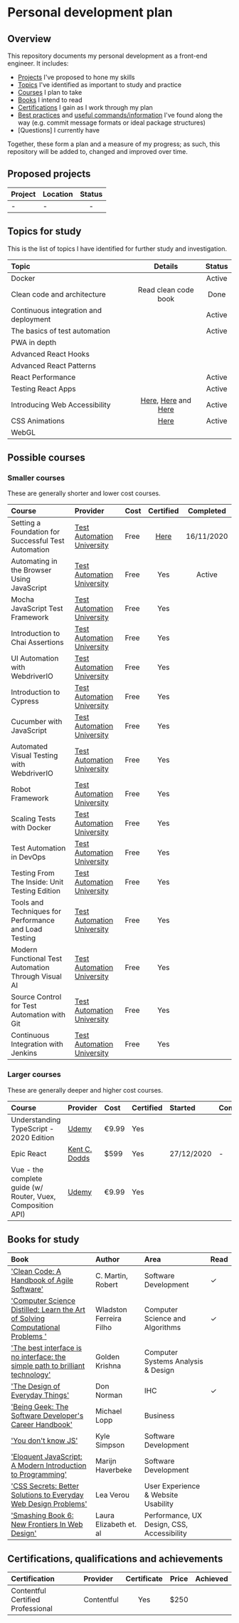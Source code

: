 # Personal development plan
## Overview
This repository documents my personal development as a front-end engineer. It includes:
* [Projects](#proposed-projects) I've proposed to hone my skills
* [Topics](#topics-for-study) I've identified as important to study and practice
* [Courses](#possible-courses) I plan to take
* [Books](#books-for-study) I intend to read
* [Certifications](#certifications-qualifications-and-achievements) I gain as I work through my plan
* [Best practices]() and [useful commands/information]() I've found along the way (e.g. commit message formats or ideal package structures)
* [Questions] I currently have

Together, these form a plan and a measure of my progress; as such, this repository will be added to, changed and 
improved over time.
## Proposed projects

| Project | Location | Status |
| :------ | :------- | :----: |
| - | - | - |


## Topics for study
This is the list of topics I have identified for further study and investigation.

| Topic              | Details | Status |
| :----------------- | :-----: | :----: |
| Docker |  | Active |
| Clean code and architecture | Read clean code book | Done |
| Continuous integration and deployment | | Active |
| The basics of test automation | | Active |
| PWA in depth |
| Advanced React Hooks |
| Advanced React Patterns |
| React Performance | | Active |
| Testing React Apps | | Active |
| Introducing Web Accessibility | [Here](https://www.w3.org/WAI/gettingstarted/Overview), [Here](https://www.edx.org/course/html5-coding-essentials-and-best-practices) and [Here](https://www.w3.org/standards/webdesign/accessibility) | Active | 
| CSS Animations | [Here](https://github.com/anakarinamorales/personal-development-plan/tree/main/Animations/CSS%20Buttons) | Active |
| WebGL |

## Possible courses

### Smaller courses
These are generally shorter and lower cost courses.

| Course | Provider | Cost | Certified | Completed |
| :----- | :------- | :--- | :-------: | :-------: |
| Setting a Foundation for Successful Test Automation | [Test Automation University](https://testautomationu.applitools.com/learningpaths.html?id=web-ui-javascript-path) | Free | [Here](https://testautomationu.applitools.com/certificate/?id=8db56236) | 16/11/2020 |
| Automating in the Browser Using JavaScript | [Test Automation University](https://testautomationu.applitools.com/learningpaths.html?id=web-ui-javascript-path) | Free | Yes | Active |
| Mocha JavaScript Test Framework | [Test Automation University](https://testautomationu.applitools.com/learningpaths.html?id=web-ui-javascript-path) | Free | Yes |   |
| Introduction to Chai Assertions  | [Test Automation University](https://testautomationu.applitools.com/learningpaths.html?id=web-ui-javascript-path) | Free | Yes |   |
| UI Automation with WebdriverIO  | [Test Automation University](https://testautomationu.applitools.com/learningpaths.html?id=web-ui-javascript-path) | Free | Yes |  |
| Introduction to Cypress | [Test Automation University](https://testautomationu.applitools.com/learningpaths.html?id=web-ui-javascript-path) | Free | Yes |  |
| Cucumber with JavaScript | [Test Automation University](https://testautomationu.applitools.com/learningpaths.html?id=web-ui-javascript-path) | Free | Yes |  |
| Automated Visual Testing with WebdriverIO | [Test Automation University](https://testautomationu.applitools.com/learningpaths.html?id=web-ui-javascript-path) | Free | Yes |  |
| Robot Framework | [Test Automation University](https://testautomationu.applitools.com/learningpaths.html?id=web-ui-javascript-path) | Free | Yes |  |
| Scaling Tests with Docker | [Test Automation University](https://testautomationu.applitools.com/learningpaths.html?id=web-ui-javascript-path) | Free | Yes |  |
| Test Automation in DevOps | [Test Automation University](https://testautomationu.applitools.com/learningpaths.html?id=web-ui-javascript-path) | Free | Yes |  |
| Testing From The Inside: Unit Testing Edition | [Test Automation University](https://testautomationu.applitools.com/learningpaths.html?id=web-ui-javascript-path) | Free | Yes |  |
| Tools and Techniques for Performance and Load Testing | [Test Automation University](https://testautomationu.applitools.com/learningpaths.html?id=web-ui-javascript-path) | Free | Yes |  |
| Modern Functional Test Automation Through Visual AI | [Test Automation University](https://testautomationu.applitools.com/learningpaths.html?id=web-ui-javascript-path) | Free | Yes |  |
| Source Control for Test Automation with Git | [Test Automation University](https://testautomationu.applitools.com/learningpaths.html?id=web-ui-javascript-path) | Free | Yes |  |
| Continuous Integration with Jenkins | [Test Automation University](https://testautomationu.applitools.com/learningpaths.html?id=web-ui-javascript-path) | Free | Yes |  |

 
 ### Larger courses
 These are generally deeper and higher cost courses.
 
| Course | Provider | Cost | Certified | Started | Completed |
| :----- | :------- | :-------- | :-------- | :------ | :-------- |
| Understanding TypeScript - 2020 Edition | [Udemy](https://www.udemy.com/course/understanding-typescript/) | €9.99 | Yes |
| Epic React | [Kent C. Dodds](https://epicreact.dev/) | $599 | Yes | 27/12/2020 | - |
| Vue - the complete guide  (w/ Router, Vuex, Composition API) | [Udemy](https://www.udemy.com/course/vuejs-2-the-complete-guide/) | €9.99 | Yes |

## Books for study

| Book | Author | Area | Read |
| :--- | :----- | :--- | :--- |
| ['Clean Code: A Handbook of Agile Software'](https://www.amazon.nl/Clean-Code-Handbook-Software-Craftsmanship/dp/0132350882/ref=sr_1_1?__mk_nl_NL=%C3%85M%C3%85%C5%BD%C3%95%C3%91&dchild=1&keywords=clean+code&qid=1607035779&sr=8-1) |  C. Martin, Robert  | Software Development | ✓ |
| ['Computer Science Distilled: Learn the Art of Solving Computational Problems '](https://www.amazon.com/Computer-Science-Distilled-Computational-Problems/dp/0997316020) | Wladston Ferreira Filho | Computer Science and Algorithms | ✓ |
| ['The best interface is no interface: the simple path to brilliant technology'](https://www.amazon.nl/best-interface-simple-brilliant-technology/dp/0133890333/ref=sr_1_1?__mk_nl_NL=%C3%85M%C3%85%C5%BD%C3%95%C3%91&dchild=1&keywords=The+Best+Interface+Is+No+Interface%3A+The+simple+path+to+brilliant+technology+%28Voices+That+Matter%29&qid=1607034541&sr=8-1) | Golden Krishna | Computer Systems Analysis & Design |
| ['The Design of Everyday Things'](https://www.amazon.nl/Design-Everyday-Things-Don-Norman/dp/0465050654/ref=sr_1_1?__mk_nl_NL=%C3%85M%C3%85%C5%BD%C3%95%C3%91&dchild=1&keywords=design+of+everyday+things&qid=1607034758&sr=8-1) |  Don Norman | IHC | ✓ |
| ['Being Geek: The Software Developer's Career Handbook'](https://www.amazon.nl/Being-Geek-Software-Developers-Handbook/dp/0596155409/ref=sr_1_1?__mk_nl_NL=%C3%85M%C3%85%C5%BD%C3%95%C3%91&dchild=1&keywords=Being+Geek%3A+The+Software+Developer%27s+Career+Handbook&qid=1607035113&sr=8-1) |  Michael Lopp | Business |
| ['You don't know JS'](https://github.com/getify/You-Dont-Know-JS) | Kyle Simpson | Software Development |
| ['Eloquent JavaScript: A Modern Introduction to Programming'](https://www.amazon.nl/Eloquent-Javascript-3rd-Introduction-Programming/dp/1593279507/ref=sr_1_1?__mk_nl_NL=%C3%85M%C3%85%C5%BD%C3%95%C3%91&dchild=1&keywords=Eloquent+JavaScript&qid=1607035327&sr=8-1) |  Marijn Haverbeke  | Software Development |
| ['CSS Secrets: Better Solutions to Everyday Web Design Problems'](https://www.amazon.nl/CSS-Secrets-Solutions-Everyday-Problems/dp/1449372635/ref=sr_1_1?__mk_nl_NL=%C3%85M%C3%85%C5%BD%C3%95%C3%91&dchild=1&keywords=CSS+Secrets+%28Better+Solutions+To+Everyday+Problems%29&qid=1607035480&sr=8-1) | Lea Verou | User Experience & Website Usability |
| ['Smashing Book 6: New Frontiers In Web Design'](https://www.smashingmagazine.com/printed-books/smashing-book-6-new-frontiers-in-web-design/) | Laura Elizabeth et. al | Performance, UX Design, CSS, Accessibility |


## Certifications, qualifications and achievements

| Certification | Provider | Certificate | Price | Achieved |
| :------------ | :------- | :---------: | :---: | :------: |
| Contentful Certified Professional | Contentful | Yes | $250 |
